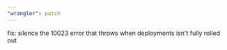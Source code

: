 ```yaml
---
"wrangler": patch
---
```


fix: silence the 10023 error that throws when deployments isn't fully rolled out
